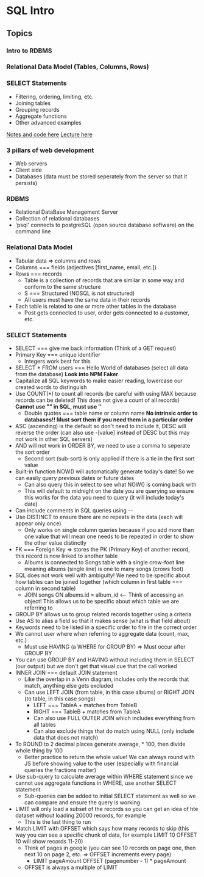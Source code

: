 # SQL Intro

## Topics
### Intro to RDBMS
### Relational Data Model (Tables, Columns, Rows)
### SELECT Statements
  * Filtering, ordering, limiting, etc.
  * Joining tables
  * Grouping records
  * Aggregate functions
  * Other advanced examples

[Notes and code here](https://github.com/andydlindsay/aug172020/tree/master/w05d01)
[Lecture here](https://us02web.zoom.us/rec/play/bhuDvQ_5oNWZPwV9fqmxaBitospw--l_DeBcSrCayTMmOeaGgS8qE3Kns7votUha3Sy3sXq5hVxqNqd6.m_wqeWmZeAFgEOwW?startTime=1600100366000&_x_zm_rtaid=-3UHTfQRRn2kaKVBbi5KAQ.1600177987611.30d02265316c7987d486a9442bffcc79&_x_zm_rhtaid=196)

### 3 pillars of web development
* Web servers
* Client side
* Databases (data must be stored seperately from the server so that it persists)

### RDBMS
* Relational DataBase Management Server
* Collection of relational databases
* 'psql' connects to postgreSQL (open source database software) on the command line

### Relational Data Model
* Tabular data => columns and rows
* Columns === fields (adjectives [first_name, email, etc.])
* Rows === records
  * Table is a collection of records that are similar in some way and conform to the same structure
  * S === Structured (NOSQL is not structured)
  * All users must have the same data in their records
* Each table is related to one or more other tables in the database
  * Post gets connected to user, order gets connected to a customer, etc.

### SELECT Statements
* SELECT === give me back information (Think of a GET request)
* Primary Key === unique identifier
  * Integers work best for this
* SELECT * FROM users === Hello World of databases (select all data from the database)
**Look into NPM Faker**
* Capitalize all SQL keywords to make easier reading, lowercase our created words to distinguish
* Use COUNT(*) to count all records (be careful with using MAX because records can be deleted! This does not give a count of all records)
**Cannot use "" in SQL, must use ''**
  * Double quotes === table name or column name
**No intrinsic order to databases!! Must sort them if you need them in a particular order**
* ASC (ascending) is the default so don't need to include it, DESC will reverse the order (can also use -[value] instead of DESC but this may not work in other SQL servers)
* AND will not work in ORDER BY, we need to use a comma to seperate the sort order
  * Second sort (sub-sort) is only applied if there is a tie in the first sort value
* Built-in function NOW() will automatically generate today's date! So we can easily query previous dates or future dates
  * Can also query this in select to see what NOW() is coming back with
  * This will default to midnight on the date you are querying so ensure this works for the data you need to query (it will include today's date)
* Can include comments in SQL queries using --
* Use DISTINCT to ensure there are no repeats in the data (each will appear only once)
  * Only works on single column queries because if you add more than one value that will mean one needs to be repeated in order to show the other value distinctly
* FK === Foreign Key => stores the PK (Primary Key) of another record, this record is now linked to another table
  * Albums is connected to Songs table with a single crow-foot line meaning albums (single line) is one to many songs (crows foot)
* SQL does not work well with ambiguity! We need to be specific about how tables can be joined together (which column in first table === column in second table)
  * JOIN songs ON albums.id = album_id <-- Think of accessing an object! This allows us to be specific about which table we are referring to
* GROUP BY allows us to group related records together using a criteria
* Use AS to alias a field so that it makes sense (what is that field about)
* Keywords need to be listed in a specific order to fire in the correct order
* We cannot user where when referring to aggregate data (count, max, etc.)
  * Must use HAVING (a WHERE for GROUP BY) => Must occur after GROUP BY
* You can use GROUP BY and HAVING without including them in SELECT (our output) but we don't get that visual cue that the call worked
* INNER JOIN === default JOIN statement
  * Like the overlap in a Venn diagram, includes only the records that match, anything else gets excluded
  * Can use LEFT JOIN (from table, in this case albums) or RIGHT JOIN (to table, in this case songs)
    * LEFT === TableA + matches from TableB
    * RIGHT === TableB + matches from TableA
    * Can also use FULL OUTER JOIN which includes everything from all tables
    * Can also exclude things that do match using NULL (only include data that does not match)
* To ROUND to 2 decimal places generate average, * 100, then divide whole thing by 100
  * Better practice to return the whole value! We can always round with JS before showing value to the user (especially with financial queries the fractions matter)
* Use sub-query to calculate average within WHERE statement since we cannot use aggregate functions in WHERE, use another SELECT statement
  * Sub-queries can be added to initial SELECT statement as well so we can compare and ensure the query is working
* LIMIT will only load a subset of the records so you can get an idea of hte dataset without loading 20000 records, for example
  * This is the last thing to run
* Match LIMIT with OFFSET which says how many records to skip (this way you can see a specific chunk of data, for example LIMIT 10 OFFSET 10 will show records 11-20)
  * Think of pages in google (you can see 10 records on page one, then next 10 on page 2, etc. => OFFSET increments every page)
    * LIMIT pageAmount OFFSET (pagenumber - 1) * pageAmount
  * OFFSET is always a multiple of LIMIT